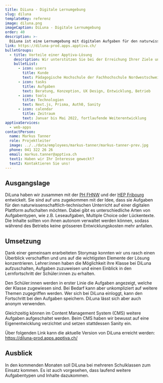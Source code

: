 ```yaml
---
title: DiLuna - Digitale Lernumgebung
slug: diluna
templateKey: referenz
image: diluna.png
imageCaption: DiLuna - Digitale Lernumgebung
order: 40
description: >-
  DiLuna ist eine Lernumgebung mit digitalen Aufgaben für den naturwissenschaftlich-technischen Unterricht in der Oberstufe. Schüler:innen werden beim Lernen und Lösen von Aufgaben durch Feedback unterstützt.
link: https://diluna-prod.apps.apptiva.ch/
bulletGroups:
  - title: Vorteile einer Apptiva-Lösung
    description: Wir unterstützen Sie bei der Erreichung Ihrer Ziele und arbeiten eng und direkt mit Ihnen zusammen.
    bulletList:
      - icon: users
        title: Kunde
        text: Pädagogische Hochschule der Fachhochschule Nordwestschweiz (PH FHNW)
      - icon: tasks
        title: Aufgaben
        text: Beratung, Konzeption, UX Design, Entwicklung, Betrieb
      - icon: tools
        title: Technologien
        text: Next.js, Prisma, Auth0, Sanity
      - icon: calendar
        title: Zeitraum
        text: Januar bis Mai 2022, fortlaufende Weiterentwicklung
apptivaServices:
  - web-apps
contactPerson:
  name: Markus Tanner
  role: Projektleiter
  image: ../../data/employees/markus-tanner/markus-tanner-prev.jpg
  phone: 041 322 26 26
  email: markus.tanner@apptiva.ch
  text1: Haben wir Ihr Interesse geweckt?
  text2: Kontaktieren Sie uns!
---
```


## Ausgangslage

DiLuna haben wir zusammen mit der [PH FHNW](https://www.fhnw.ch/de/die-fhnw/hochschulen/ph) und der [HEP Fribourg](https://hepfr.ch/de/) entwickelt. Sie sind auf uns zugekommen mit der Idee, dass sie Aufgaben für den naturwissenschaftlich-technischen Unterricht auf einer digitalen Plattform aufschalten möchten. Dabei gibt es unterschiedliche Arten von Aufgabentypen, wie z.B. Leseaufgaben, Multiple Choice oder Lückentexte. Die Inhalte sollten von ihnen autonom verwaltet werden können, sodass während des Betriebs keine grösseren Entwicklungskosten mehr anfallen.

## Umsetzung

Dank einer gemeinsam erarbeiteten Storymap konnten wir uns rasch einen Überblick verschaffen und uns auf die wichtigsten Elemente der Lösung konzentrieren. Lehrer:innen haben die Möglichkeit ihre Klasse bei DiLuna aufzuschalten, Aufgaben zuzuweisen und einen Einblick in den Lernfortschritt der Schüler:innen zu erhalten.

Den Schüler:innen werden in erster Linie die Aufgaben angezeigt, welche der Klasse zugewiesen sind. Bei Bedarf kann aber unkompliziert auf weitere Themen zugegriffen werden. Wer sich bei DiLuna einloggt, kann den Fortschritt bei den Aufgaben speichern. DiLuna lässt sich aber auch anonym verwenden.

Gleichzeitig können im Content Management System (CMS) weitere Aufgaben aufgeschaltet werden. Beim CMS haben wir bewusst auf eine Eigenentwicklung verzichtet und setzen stattdessen Sanity ein.

Über folgenden Link kann die aktuelle Version von DiLuna erreicht werden:<br/>
https://diluna-prod.apps.apptiva.ch/

## Ausblick

In den kommenden Monaten soll DiLuna bei mehreren Schulklassen zum Einsatz kommen. Es ist auch vorgesehen, dass laufend weitere Aufgabentypen und Inhalte dazukommen.
